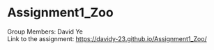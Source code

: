 # Assignment1_Zoo

Group Members: David Ye </br>
Link to the assignment: https://davidy-23.github.io/Assignment1_Zoo/ </br>

